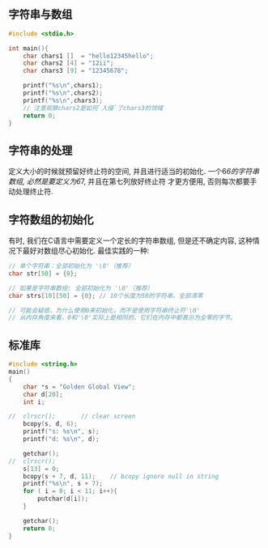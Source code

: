 
## 字符串与数组

```c
#include <stdio.h>

int main(){
	char chars1 []  = "hello12345hello";
	char chars2 [4] = "12ii";
	char chars3 [9] = "12345678";

	printf("%s\n",chars1);
	printf("%s\n",chars2);
	printf("%s\n",chars3);
	// 注意观察chars2是如何`入侵`了chars3的领域
	return 0;
}
```

## 字符串的处理

定义大小的时候就预留好终止符的空间, 并且进行适当的初始化.
一个6*6的字符串数组, 必然是要定义为6*7, 并且在第七列放好终止符 才更方便用,  否则每次都要手动处理终止符.

## 字符数组的初始化

有时, 我们在C语言中需要定义一个定长的字符串数组, 但是还不确定内容, 这种情况下最好对数组尽心初始化.
最佳实践的一种:

```c
// 单个字符串：全部初始化为 '\0'（推荐） 
char str[50] = {0}; 

// 如果是字符串数组: 全部初始化为 '\0'（推荐） 
char strs[10][50] = {0}; // 10个长度为50的字符串，全部清零

// 可能会疑惑，为什么使用0来初始化，而不是使用字符串终止符'\0'
// 从内存角度来看，0和'\0'实际上是相同的，它们在内存中都表示为全零的字节。
```

## 标准库

```c
#include <string.h>
main()
{
	char *s = "Golden Global View";
	char d[20];
	int i;

//	clrscr();		// clear screen
	bcopy(s, d, 6);
	printf("s: %s\n", s);
	printf("d: %s\n", d);

	getchar();
//	clrscr();
	s[13] = 0;
	bcopy(s + 7, d, 11);	// bcopy ignore null in string
	printf("%s\n", s + 7);
	for ( i = 0; i < 11; i++){
		putchar(d[i]);
	}

	getchar();
	return 0;
}
```
